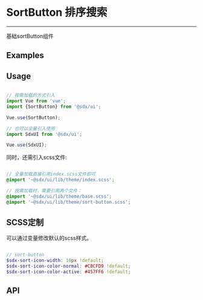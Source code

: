 # SortButton 排序搜索
---

基础sortButton组件

## Examples

<Common-BasicUsage>
  <ui-sort-button-sortButton></ui-sort-button-sortButton>
  <highlight-code slot="codeText" lang="vue">
    <template>
        <div class="sdxui-sort-button">
            <SdxuSortButton
                title="按创建时间排序"
                @sortChange="sortChange"
                :order="order"
            />
        </div>
    </template>
  </highlight-code>
</Common-BasicUsage>

## Usage

```js

// 按需加载的方式引入
import Vue from 'vue';
import {SortButton} from '@sdx/ui';

Vue.use(SortButton);

// 也可以全量引入使用
import SdxUI from '@sdx/ui';

Vue.use(SdxUI);
```

同时，还需引入scss文件:

```scss

// 全量加载直接引用index.scss文件即可
@import '~@sdx/ui/lib/theme/index.scss';

// 按需加载时，需要引用两个文件：
@import '~@sdx/ui/lib/theme/base.scss';
@import '~@sdx/ui/lib/theme/sort-button.scss';

```


## SCSS定制

可以通过变量修改默认的scss样式。

```scss

// sort-button
$sdx-sort-icon-width: 10px !default;
$sdx-sort-icon-color-normal: #C8CFD9 !default;
$sdx-sort-icon-color-active: #457FF6 !default;

```

## API

<ui-sort-button-api slot="api" />
